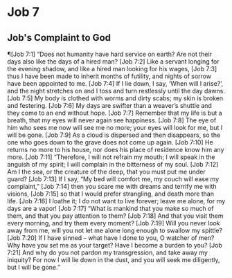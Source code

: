 # Job 7

## Job's Complaint to God
¶[Job 7:1] “Does not humanity have hard service on earth? Are not their days also like the days of a hired man?
[Job 7:2] Like a servant longing for the evening shadow, and like a hired man looking for his wages,
[Job 7:3] thus I have been made to inherit months of futility, and nights of sorrow have been appointed to me.
[Job 7:4] If I lie down, I say, ‘When will I arise?’, and the night stretches on and I toss and turn restlessly until the day dawns.
[Job 7:5] My body is clothed with worms and dirty scabs; my skin is broken and festering.
[Job 7:6] My days are swifter than a weaver’s shuttle and they come to an end without hope.
[Job 7:7] Remember that my life is but a breath, that my eyes will never again see happiness.
[Job 7:8] The eye of him who sees me now will see me no more; your eyes will look for me, but I will be gone.
[Job 7:9] As a cloud is dispersed and then disappears, so the one who goes down to the grave does not come up again.
[Job 7:10] He returns no more to his house, nor does his place of residence know him any more.
[Job 7:11] “Therefore, I will not refrain my mouth; I will speak in the anguish of my spirit; I will complain in the bitterness of my soul.
[Job 7:12] Am I the sea, or the creature of the deep, that you must put me under guard?
[Job 7:13] If I say, “My bed will comfort me, my couch will ease my complaint,”
[Job 7:14] then you scare me with dreams and terrify me with visions,
[Job 7:15] so that I would prefer strangling, and death more than life.
[Job 7:16] I loathe it; I do not want to live forever; leave me alone, for my days are a vapor!
[Job 7:17] “What is mankind that you make so much of them, and that you pay attention to them?
[Job 7:18] And that you visit them every morning, and try them every moment?
[Job 7:19] Will you never look away from me, will you not let me alone long enough to swallow my spittle?
[Job 7:20] If I have sinned – what have I done to you, O watcher of men? Why have you set me as your target? Have I become a burden to you?
[Job 7:21] And why do you not pardon my transgression, and take away my iniquity? For now I will lie down in the dust, and you will seek me diligently, but I will be gone.”
